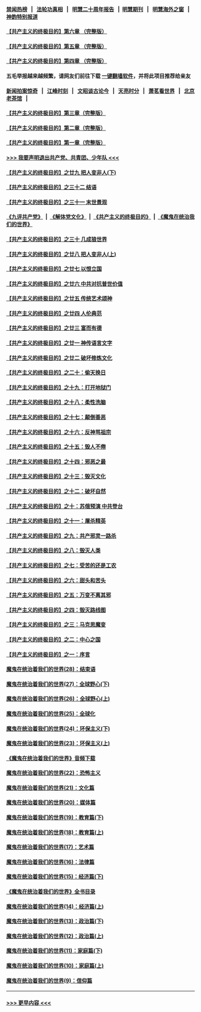 #### [禁闻热榜](热点新闻.md?=0)  &nbsp;&nbsp;|&nbsp;&nbsp; [法轮功真相](https://github.com/gfw-breaker/truth/blob/master/README.md?=0) &nbsp;&nbsp;|&nbsp;&nbsp; [明慧二十周年报告](https://github.com/gfw-breaker/mh-reports/blob/master/README.md?=0) &nbsp;&nbsp;|&nbsp;&nbsp;[明慧期刊](https://github.com/gfw-breaker/mh-qikan) &nbsp;&nbsp;|&nbsp;&nbsp; [明慧海外之窗](https://github.com/gfw-breaker/mh-news/blob/master/README.md?=0) &nbsp;&nbsp;|&nbsp;&nbsp; [神韵特别报道](https://github.com/gfw-breaker/mh-news/blob/master/shenyun.md?=0)
#### [【共产主义的终极目的】第六章 （完整版）](../pages/nsc422/n11428913.md?t=03011031) 
#### [【共产主义的终极目的】第五章 （完整版）](../pages/nsc422/n11428912.md?t=03011031) 
#### [【共产主义的终极目的】第四章 （完整版）](../pages/nsc422/n11428907.md?t=03011031) 
#### 五毛举报越来越频繁，请网友们前往下载 [一键翻墙软件](https://github.com/gfw-breaker/ssr-accounts)，并将此项目推荐给亲友
#### [新闻拍案惊奇](https://github.com/gfw-breaker/banned-news/blob/master/pages/link4.md) &nbsp;&nbsp;|&nbsp;&nbsp; [江峰时刻](https://github.com/gfw-breaker/banned-news/blob/master/pages/link4.md) &nbsp;&nbsp;|&nbsp;&nbsp; [文昭谈古论今](https://github.com/gfw-breaker/banned-news/blob/master/pages/link4.md) &nbsp;&nbsp;|&nbsp;&nbsp; [天亮时分](https://github.com/gfw-breaker/banned-news/blob/master/pages/link4.md) &nbsp;&nbsp;|&nbsp;&nbsp; [萧茗看世界](https://github.com/gfw-breaker/banned-news/blob/master/pages/link4.md) &nbsp;&nbsp;|&nbsp;&nbsp; [北京老茶馆](https://github.com/gfw-breaker/banned-news/blob/master/pages/link4.md) &nbsp;&nbsp;|&nbsp;&nbsp; 
#### [【共产主义的终极目的】第三章（完整版）](../pages/nsc422/n11428848.md?t=03011031) 
#### [【共产主义的终极目的】第二章（完整版）](../pages/nsc422/n11428831.md?t=03011031) 
#### [【共产主义的终极目的】第一章（完整版）](../pages/nsc422/n11417651.md?t=03011031) 
#### [>>> 我要声明退出共产党、共青团、少年队 <<<](https://github.com/begood0513/goodnews/blob/master/quit/letter.md) 
#### [【共产主义的终极目的】之廿九 把人变非人(下)](../pages/nsc422/n11344140.md?t=03011031) 
#### [【共产主义的终极目的】之三十二 结语](../pages/nsc422/n11360535.md?t=03011031) 
#### [【共产主义的终极目的】之三十一 末世景观](../pages/nsc422/n11351129.md?t=03011031) 
#### [《九评共产党》](https://github.com/begood0513/9ping.md/blob/master/README.md) &nbsp;|&nbsp; [《解体党文化》](../../../../jtdwh.md/blob/master/README.md)  &nbsp;|&nbsp; [《共产主义的终极目的》](../../../../gczydzjmd.md/blob/master/README.md) &nbsp;|&nbsp; [《魔鬼在统治我们的世界》](../../../../mgztzwmdsj.md/blob/master/README.md) 
#### [【共产主义的终极目的】之三十 几成狼世界](../pages/nsc422/n11348280.md?t=03011031) 
#### [【共产主义的终极目的】之廿八 把人变非人(上)](../pages/nsc422/n11340492.md?t=03011031) 
#### [【共产主义的终极目的】之廿七 以恨立国](../pages/nsc422/n11336944.md?t=03011031) 
#### [【共产主义的终极目的】之廿六 中共对抗普世价值](../pages/nsc422/n11324785.md?t=03011031) 
#### [【共产主义的终极目的】之廿五 传统艺术颂神](../pages/nsc422/n11296396.md?t=03011031) 
#### [【共产主义的终极目的】之廿四 人伦典范](../pages/nsc422/n11296397.md?t=03011031) 
#### [【共产主义的终极目的】之廿三 富而有德](../pages/nsc422/n11283598.md?t=03011031) 
#### [【共产主义的终极目的】之廿一 神传语言文字](../pages/nsc422/n11263265.md?t=03011031) 
#### [【共产主义的终极目的】之廿二 破坏修炼文化](../pages/nsc422/n11245728.md?t=03011031) 
#### [【共产主义的终极目的】之二十：偷天换日](../pages/nsc422/n11238846.md?t=03011031) 
#### [【共产主义的终极目的】之十九：打开地狱门](../pages/nsc422/n11206376.md?t=03011031) 
#### [【共产主义的终极目的】之十八：柔性洗脑](../pages/nsc422/n11199994.md?t=03011031) 
#### [【共产主义的终极目的】之十七：颠倒善恶](../pages/nsc422/n11179782.md?t=03011031) 
#### [【共产主义的终极目的】之十六：反神骂祖宗](../pages/nsc422/n11166798.md?t=03011031) 
#### [【共产主义的终极目的】之十五：毁人不倦](../pages/nsc422/n11166792.md?t=03011031) 
#### [【共产主义的终极目的】之十四：邪恶之最](../pages/nsc422/n11150249.md?t=03011031) 
#### [【共产主义的终极目的】之十三：毁灭文化](../pages/nsc422/n11135227.md?t=03011031) 
#### [【共产主义的终极目的】之十二：破坏自然](../pages/nsc422/n11135214.md?t=03011031) 
#### [【共产主义的终极目的】之十：苏俄预演 中共登台](../pages/nsc422/n11118424.md?t=03011031) 
#### [【共产主义的终极目的】之十一：屠杀精英](../pages/nsc422/n11118442.md?t=03011031) 
#### [【共产主义的终极目的】之九：共产邪灵一路杀](../pages/nsc422/n11114139.md?t=03011031) 
#### [【共产主义的终极目的】之八：毁灭人类](../pages/nsc422/n11108503.md?t=03011031) 
#### [【共产主义的终极目的】之七：受苦的还是工农](../pages/nsc422/n11101809.md?t=03011031) 
#### [【共产主义的终极目的】之六：甜头和苦头](../pages/nsc422/n11096971.md?t=03011031) 
#### [【共产主义的终极目的】之五：万变不离其邪](../pages/nsc422/n11091285.md?t=03011031) 
#### [【共产主义的终极目的】之四：毁灭路线图](../pages/nsc422/n11086284.md?t=03011031) 
#### [【共产主义的终极目的】之三：马克思魔变](../pages/nsc422/n11061941.md?t=03011031) 
#### [【共产主义的终极目的】之二：中心之国](../pages/nsc422/n11047728.md?t=03011031) 
#### [【共产主义的终极目的】之一：序言](../pages/nsc422/n11086077.md?t=03011031) 
#### [魔鬼在统治着我们的世界(28)：结束语](../pages/nsc422/n10936246.md?t=03011031) 
#### [魔鬼在统治着我们的世界(27)：全球野心(下)](../pages/nsc422/n10928319.md?t=03011031) 
#### [魔鬼在统治着我们的世界(26)：全球野心(上)](../pages/nsc422/n10900318.md?t=03011031) 
#### [魔鬼在统治着我们的世界(25)：全球化](../pages/nsc422/n10788205.md?t=03011031) 
#### [魔鬼在统治着我们的世界(24)：环保主义(下)](../pages/nsc422/n10695307.md?t=03011031) 
#### [魔鬼在统治着我们的世界(23)：环保主义(上)](../pages/nsc422/n10688613.md?t=03011031) 
#### [《魔鬼在统治着我们的世界》音频下载](../pages/nsc422/n10635553.md?t=03011031) 
#### [魔鬼在统治着我们的世界(22)：恐怖主义](../pages/nsc422/n10614727.md?t=03011031) 
#### [魔鬼在统治着我们的世界(21)：文化篇](../pages/nsc422/n10597706.md?t=03011031) 
#### [魔鬼在统治着我们的世界(20)：媒体篇](../pages/nsc422/n10586579.md?t=03011031) 
#### [魔鬼在统治着我们的世界(19)：教育篇(下)](../pages/nsc422/n10564808.md?t=03011031) 
#### [魔鬼在统治着我们的世界(18)：教育篇(上)](../pages/nsc422/n10526970.md?t=03011031) 
#### [魔鬼在统治着我们的世界(17)：艺术篇](../pages/nsc422/n10499093.md?t=03011031) 
#### [魔鬼在统治着我们的世界(16)：法律篇](../pages/nsc422/n10485969.md?t=03011031) 
#### [魔鬼在统治着我们的世界(15)：经济篇(下)](../pages/nsc422/n10469975.md?t=03011031) 
#### [《魔鬼在统治着我们的世界》全书目录](../pages/nsc422/n10464261.md?t=03011031) 
#### [魔鬼在统治着我们的世界(14)：经济篇(上)](../pages/nsc422/n10457370.md?t=03011031) 
#### [魔鬼在统治着我们的世界(13)：政治篇(下)](../pages/nsc422/n10448270.md?t=03011031) 
#### [魔鬼在统治着我们的世界(12)：政治篇(上)](../pages/nsc422/n10444576.md?t=03011031) 
#### [魔鬼在统治着我们的世界(11)：家庭篇(下)](../pages/nsc422/n10440961.md?t=03011031) 
#### [魔鬼在统治着我们的世界(10)：家庭篇(上)](../pages/nsc422/n10435448.md?t=03011031) 
#### [魔鬼在统治着我们的世界(9)：信仰篇](../pages/nsc422/n10432159.md?t=03011031) 

----
#### [ >>> 更早内容 <<< ](../indexes/nsc422-earlier.md)
